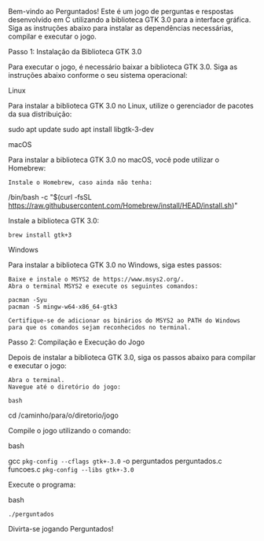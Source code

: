 Bem-vindo ao Perguntados! Este é um jogo de perguntas e respostas desenvolvido em C utilizando a biblioteca GTK 3.0 para a interface gráfica. Siga as instruções abaixo para instalar as dependências necessárias, compilar e executar o jogo.

Passo 1: Instalação da Biblioteca GTK 3.0

Para executar o jogo, é necessário baixar a biblioteca GTK 3.0. Siga as instruções abaixo conforme o seu sistema operacional:


Linux

Para instalar a biblioteca GTK 3.0 no Linux, utilize o gerenciador de pacotes da sua distribuição:

sudo apt update
sudo apt install libgtk-3-dev


macOS

Para instalar a biblioteca GTK 3.0 no macOS, você pode utilizar o Homebrew:

    Instale o Homebrew, caso ainda não tenha:


/bin/bash -c "$(curl -fsSL https://raw.githubusercontent.com/Homebrew/install/HEAD/install.sh)"

Instale a biblioteca GTK 3.0:

    brew install gtk+3

Windows

Para instalar a biblioteca GTK 3.0 no Windows, siga estes passos:

    Baixe e instale o MSYS2 de https://www.msys2.org/.
    Abra o terminal MSYS2 e execute os seguintes comandos:

    pacman -Syu
    pacman -S mingw-w64-x86_64-gtk3

    Certifique-se de adicionar os binários do MSYS2 ao PATH do Windows para que os comandos sejam reconhecidos no terminal.

Passo 2: Compilação e Execução do Jogo

Depois de instalar a biblioteca GTK 3.0, siga os passos abaixo para compilar e executar o jogo:

    Abra o terminal.
    Navegue até o diretório do jogo:

    bash

cd /caminho/para/o/diretorio/jogo

Compile o jogo utilizando o comando:

bash

gcc `pkg-config --cflags gtk+-3.0` -o perguntados perguntados.c funcoes.c `pkg-config --libs gtk+-3.0`

Execute o programa:

bash

    ./perguntados

Divirta-se jogando Perguntados!
